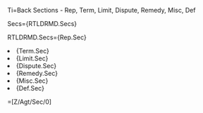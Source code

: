 Ti=Back Sections - Rep, Term, Limit, Dispute, Remedy, Misc, Def

Secs={RTLDRMD.Secs}

RTLDRMD.Secs={Rep.Sec}<li>{Term.Sec}<li>{Limit.Sec}<li>{Dispute.Sec}<li>{Remedy.Sec}<li>{Misc.Sec}<li>{Def.Sec}

=[Z/Agt/Sec/0]